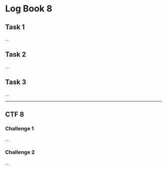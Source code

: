 # Log Book 8

## Task 1
...

## Task 2
...

## Task 3
...

---

## CTF 8

### Challenge 1
...

### Challenge 2
...